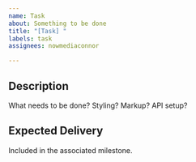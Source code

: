 ```yaml
---
name: Task
about: Something to be done
title: "[Task] "
labels: task
assignees: nowmediaconnor

---
```


## Description

What needs to be done? Styling? Markup? API setup?

## Expected Delivery

Included in the associated milestone.
